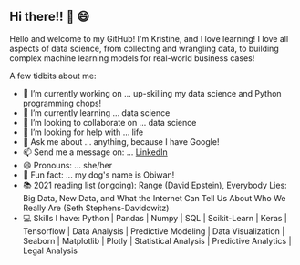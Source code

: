 ## Hi there!! 👋 😄

Hello and welcome to my GitHub! I'm Kristine, and I love learning! I love all aspects of data science, from collecting and wrangling data, to building complex machine learning models for real-world business cases!

A few tidbits about me:

- 🔭 I’m currently working on ... up-skilling my data science and Python programming chops!
- 🌱 I’m currently learning ... data science
- 👯 I’m looking to collaborate on ... data science
- 🤔 I’m looking for help with ... life
- 💬 Ask me about ... anything, because I have Google!
- 📫 Send me a message on: ... [LinkedIn](https://www.linkedin.com/in/kristine-w-lambdads/)
- 😄 Pronouns: ... she/her
- 🐶 Fun fact: ... my dog's name is Obiwan!
- 📚 2021 reading list (ongoing): Range (David Epstein), Everybody Lies: Big Data, New Data, and What the Internet Can Tell Us About Who We Really Are (Seth Stephens-Davidowitz)
- 💻 Skills I have: Python | Pandas | Numpy | SQL | Scikit-Learn | Keras | Tensorflow | Data Analysis | Predictive Modeling | Data Visualization | Seaborn | Matplotlib | Plotly | Statistical Analysis | Predictive Analytics | Legal Analysis
